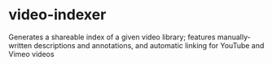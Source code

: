 video-indexer
=============

Generates a shareable index of a given video library; features manually-written descriptions and annotations, and automatic linking for YouTube and Vimeo videos
